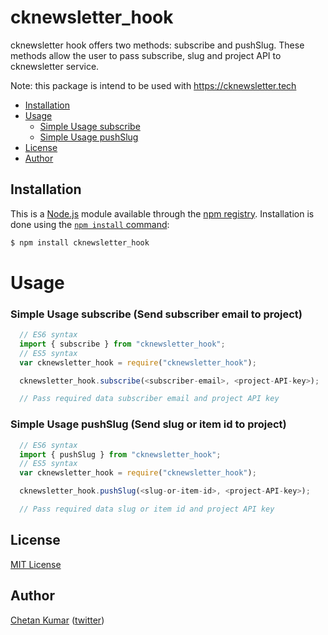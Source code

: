 # cknewsletter_hook

cknewsletter hook offers two methods: subscribe and pushSlug. 
These methods allow the user to pass subscribe, slug and project API to cknewsletter service.

Note: this package is intend to be used with https://cknewsletter.tech

* [Installation](#installation)
* [Usage](#usage)
  * [Simple Usage subscribe](#simple-usage-send-subscribe-email-to-project)
  * [Simple Usage pushSlug](#simple-usage-send-slug-or-item-id-to-project)
* [License](#license)
* [Author](#author)

## Installation

This is a [Node.js](https://nodejs.org/en/) module available through the
[npm registry](https://www.npmjs.com/). Installation is done using the
[`npm install` command](https://docs.npmjs.com/getting-started/installing-npm-packages-locally):

```sh
$ npm install cknewsletter_hook
```

# Usage
### Simple Usage subscribe (Send subscriber email to project)

```javascript
  // ES6 syntax
  import { subscribe } from "cknewsletter_hook";
  // ES5 syntax
  var cknewsletter_hook = require("cknewsletter_hook");

  cknewsletter_hook.subscribe(<subscriber-email>, <project-API-key>);

  // Pass required data subscriber email and project API key

```

### Simple Usage pushSlug (Send slug or item id to project)

```javascript
  // ES6 syntax
  import { pushSlug } from "cknewsletter_hook";
  // ES5 syntax
  var cknewsletter_hook = require("cknewsletter_hook");

  cknewsletter_hook.pushSlug(<slug-or-item-id>, <project-API-key>);

  // Pass required data slug or item id and project API key

```

## License

[MIT License](http://www.opensource.org/licenses/mit-license.php)

## Author

[Chetan Kumar](https://github.com/ckbhatia) ([twitter](https://twitter.com/chetanbhatias))

